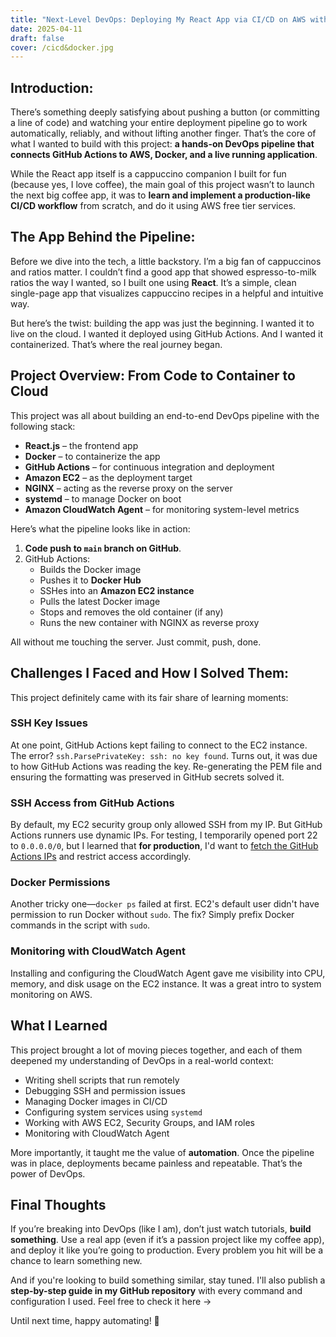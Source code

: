 ```yaml
---
title: "Next-Level DevOps: Deploying My React App via CI/CD on AWS with Docker"
date: 2025-04-11
draft: false
cover: /cicd&docker.jpg
---
```

## Introduction:
There’s something deeply satisfying about pushing a button (or committing a line of code) and watching your entire deployment pipeline go to work automatically, reliably, and without lifting another finger. That’s the core of what I wanted to build with this project: **a hands-on DevOps pipeline that connects GitHub Actions to AWS, Docker, and a live running application**.

While the React app itself is a cappuccino companion I built for fun (because yes, I love coffee), the main goal of this project wasn’t to launch the next big coffee app, it was to **learn and implement a production-like CI/CD workflow** from scratch, and do it using AWS free tier services.
## The App Behind the Pipeline:
Before we dive into the tech, a little backstory. I’m a big fan of cappuccinos and ratios matter. I couldn’t find a good app that showed espresso-to-milk ratios the way I wanted, so I built one using **React**. It’s a simple, clean single-page app that visualizes cappuccino recipes in a helpful and intuitive way.

But here’s the twist: building the app was just the beginning. I wanted it to live on the cloud. I wanted it deployed using GitHub Actions. And I wanted it containerized. That’s where the real journey began.
## Project Overview: From Code to Container to Cloud
This project was all about building an end-to-end DevOps pipeline with the following stack:
- **React.js** – the frontend app
- **Docker** – to containerize the app
- **GitHub Actions** – for continuous integration and deployment
- **Amazon EC2** – as the deployment target
- **NGINX** – acting as the reverse proxy on the server
- **systemd** – to manage Docker on boot
- **Amazon CloudWatch Agent** – for monitoring system-level metrics

Here’s what the pipeline looks like in action:
1. **Code push to `main` branch on GitHub**.
2. GitHub Actions:
	- Builds the Docker image
	- Pushes it to **Docker Hub**
	- SSHes into an **Amazon EC2 instance**
	- Pulls the latest Docker image
	- Stops and removes the old container (if any)
	- Runs the new container with NGINX as reverse proxy

All without me touching the server. Just commit, push, done.
## Challenges I Faced and How I Solved Them:
This project definitely came with its fair share of learning moments:
### SSH Key Issues
At one point, GitHub Actions kept failing to connect to the EC2 instance. The error? `ssh.ParsePrivateKey: ssh: no key found`. Turns out, it was due to how GitHub Actions was reading the key. Re-generating the PEM file and ensuring the formatting was preserved in GitHub secrets solved it.
### SSH Access from GitHub Actions
By default, my EC2 security group only allowed SSH from my IP. But GitHub Actions runners use dynamic IPs. For testing, I temporarily opened port 22 to `0.0.0.0/0`, but I learned that **for production**, I'd want to [fetch the GitHub Actions IPs](https://docs.github.com/en/actions/security-guides/security-hardening-for-github-actions#using-githubs-ip-addresses) and restrict access accordingly.
### Docker Permissions
Another tricky one—`docker ps` failed at first. EC2's default user didn't have permission to run Docker without `sudo`. The fix? Simply prefix Docker commands in the script with `sudo`.
### Monitoring with CloudWatch Agent
Installing and configuring the CloudWatch Agent gave me visibility into CPU, memory, and disk usage on the EC2 instance. It was a great intro to system monitoring on AWS.
## What I Learned
This project brought a lot of moving pieces together, and each of them deepened my understanding of DevOps in a real-world context:
- Writing shell scripts that run remotely
- Debugging SSH and permission issues
- Managing Docker images in CI/CD
- Configuring system services using `systemd`
- Working with AWS EC2, Security Groups, and IAM roles
- Monitoring with CloudWatch Agent

More importantly, it taught me the value of **automation**. Once the pipeline was in place, deployments became painless and repeatable. That’s the power of DevOps.
## Final Thoughts
If you’re breaking into DevOps (like I am), don’t just watch tutorials, **build something**. Use a real app (even if it’s a passion project like my coffee app), and deploy it like you’re going to production. Every problem you hit will be a chance to learn something new.

And if you're looking to build something similar, stay tuned. I'll also publish a **step-by-step guide in my GitHub repository** with every command and configuration I used. Feel free to check it here ->  

Until next time, happy automating! 🚀
